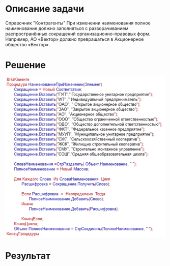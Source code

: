 # Описание задачи
Справочник "Контрагенты"
При изменении наименования полное наименование должно заполняться с разворачиванием распространённых сокращений организационно-правовых форм. Например, АО «Вектор» должно превращаться в Акционерное общество «Вектор».
# Решение
![Решение](%D0%A0%D0%B5%D1%88%D0%B5%D0%BD%D0%B8%D0%B5.png)
# Результат